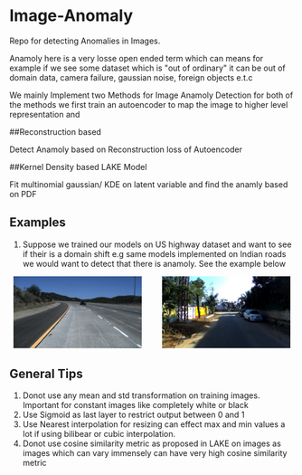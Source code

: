 # Image-Anomaly
Repo for detecting Anomalies in Images.

Anamoly here is a very losse open ended term which can means for example if we see some dataset which is "out of ordinary" it can be out of domain data, camera failure, gaussian noise, foreign objects e.t.c


We mainly Implement two Methods for Image Anamoly Detection for both of the methods we first train an autoencoder to map the image to higher level representation and

##Reconstruction based

Detect Anamoly based on Reconstruction loss of Autoencoder

##Kernel Density based
LAKE Model

Fit multinomial gaussian/ KDE on latent variable and find the anamly based on PDF


## Examples

1) Suppose we trained our models on US highway dataset and want to see if their is a domain shift e.g same models implemented on Indian roads we would want to detect that there is anamoly. See the example below


<p align="center">
  <img alt="Light" src="vis_imgs/usa_driving.jpg" width="45%">
&nbsp; &nbsp; &nbsp; &nbsp;
  <img alt="Dark" src="vis_imgs/indian_driving.jpg" width="45%">
</p>

## General Tips

1. Donot use any mean and std transformation on training images. Important for constant images like completely white or black
2. Use Sigmoid as last layer to restrict output between 0 and 1
3. Use Nearest interpolation for resizing can effect max and min values a lot if using bilibear or cubic interpolation.
4. Donot use cosine similarity metric as proposed in LAKE on images as images which can vary immensely can have very high cosine similarity metric